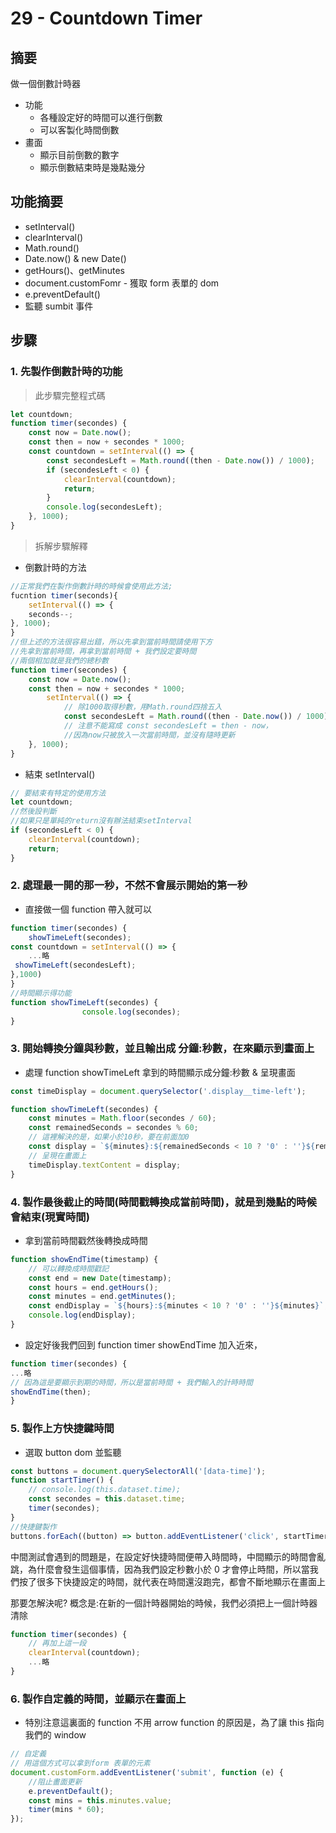 # 29 - Countdown Timer

## 摘要

做一個倒數計時器

-   功能
    -   各種設定好的時間可以進行倒數
    -   可以客製化時間倒數
-   畫面
    -   顯示目前倒數的數字
    -   顯示倒數結束時是幾點幾分

## 功能摘要

-   setInterval()
-   clearInterval()
-   Math.round()
-   Date.now() & new Date()
-   getHours()、getMinutes
-   document.customFomr - 獲取 form 表單的 dom
-   e.preventDefault()
-   監聽 sumbit 事件

## 步驟

### 1. 先製作倒數計時的功能

> 此步驟完整程式碼

```javascript =
let countdown;
function timer(secondes) {
	const now = Date.now();
	const then = now + secondes * 1000;
	const countdown = setInterval(() => {
		const secondesLeft = Math.round((then - Date.now()) / 1000);
		if (secondesLeft < 0) {
			clearInterval(countdown);
			return;
		}
		console.log(secondesLeft);
	}, 1000);
}
```

> 拆解步驟解釋

-   倒數計時的方法

```javascript =
//正常我們在製作倒數計時的時候會使用此方法;
fucntion timer(seconds){
    setInterval(() => {
	seconds--;
}, 1000);
}
//但上述的方法很容易出錯，所以先拿到當前時間請使用下方
//先拿到當前時間，再拿到當前時間 + 我們設定要時間
//兩個相加就是我們的總秒數
function timer(secondes) {
	const now = Date.now();
	const then = now + secondes * 1000;
		setInterval(() => {
            // 除1000取得秒數，用Math.round四捨五入
			const secondesLeft = Math.round((then - Date.now()) / 1000);
			// 注意不能寫成 const secondesLeft = then - now，
            //因為now只被放入一次當前時間，並沒有隨時更新
	}, 1000);
}
```

-   結束 setInterval()

```javascript =
// 要結束有特定的使用方法
let countdown;
//然後設判斷
//如果只是單純的return沒有辦法結束setInterval
if (secondesLeft < 0) {
	clearInterval(countdown);
	return;
}
```

### 2. 處理最一開的那一秒，不然不會展示開始的第一秒

-   直接做一個 function 帶入就可以

```javascript =
function timer(secondes) {
	showTimeLeft(secondes);
const countdown = setInterval(() => {
    ...略
 showTimeLeft(secondesLeft);
},1000)
}
//時間顯示得功能
function showTimeLeft(secondes) {
				console.log(secondes);
}
```

### 3. 開始轉換分鐘與秒數，並且輸出成 分鐘:秒數，在來顯示到畫面上

-   處理 function showTimeLeft 拿到的時間顯示成分鐘:秒數 & 呈現畫面

```javascript =
const timeDisplay = document.querySelector('.display__time-left');

function showTimeLeft(secondes) {
	const minutes = Math.floor(secondes / 60);
	const remainedSeconds = secondes % 60;
	// 這裡解決的是，如果小於10秒，要在前面加0
	const display = `${minutes}:${remainedSeconds < 10 ? '0' : ''}${remainedSeconds}`;
	// 呈現在畫面上
	timeDisplay.textContent = display;
}
```

### 4. 製作最後截止的時間(時間戳轉換成當前時間)，就是到幾點的時候會結束(現實時間)

-   拿到當前時間戳然後轉換成時間

```javascript =
function showEndTime(timestamp) {
	// 可以轉換成時間戳記
	const end = new Date(timestamp);
	const hours = end.getHours();
	const minutes = end.getMinutes();
	const endDisplay = `${hours}:${minutes < 10 ? '0' : ''}${minutes}`;
	console.log(endDisplay);
}
```

-   設定好後我們回到 function timer showEndTime 加入近來，

```javascript =
function timer(secondes) {
...略
// 因為這是要顯示到期的時間，所以是當前時間 + 我們輸入的計時時間
showEndTime(then);
}
```

### 5. 製作上方快捷鍵時間

-   選取 button dom 並監聽

```javascript =
const buttons = document.querySelectorAll('[data-time]');
function startTimer() {
	// console.log(this.dataset.time);
	const secondes = this.dataset.time;
	timer(secondes);
}
//快捷鍵製作
buttons.forEach((button) => button.addEventListener('click', startTimer));
```

中間測試會遇到的問題是，在設定好快捷時間便帶入時間時，中間顯示的時間會亂跳，為什麼會發生這個事情，因為我們設定秒數小於 0 才會停止時間，所以當我們按了很多下快捷設定的時間，就代表在時間還沒跑完，都會不斷地顯示在畫面上

那要怎解決呢? 概念是:在新的一個計時器開始的時候，我們必須把上一個計時器清除

```javascript =
function timer(secondes) {
	// 再加上這一段
	clearInterval(countdown);
	...略
}
```

### 6. 製作自定義的時間，並顯示在畫面上

-   特別注意這裏面的 function 不用 arrow function 的原因是，為了讓 this 指向我們的 window

```javascript =
// 自定義
// 用這個方式可以拿到form 表單的元素
document.customForm.addEventListener('submit', function (e) {
	//阻止畫面更新
	e.preventDefault();
	const mins = this.minutes.value;
	timer(mins * 60);
});
```
